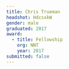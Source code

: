 ```yaml
---
title: Chris Trueman
headshot: HdcsxkW
gender: male
graduated: 2017
award: 
  - title: Fellowship
    org: NNT
    year: 2017
submitted: false
---
```

